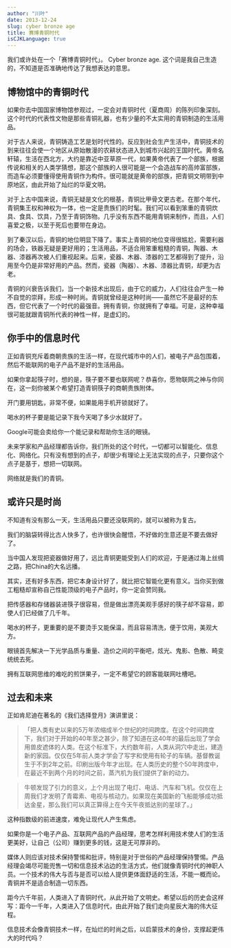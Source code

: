 ```yaml
---
author: "川叶"
date: 2013-12-24
slug: cyber bronze age
title: 赛博青铜时代
isCJKLanguage: true
---
```


我们或许处在一个「赛博青铜时代」。
Cyber bronze age.
这个词是我自己生造的，不知道是否准确地传达了我想表达的意思。

<!--more-->

## 博物馆中的青铜时代

如果你去中国国家博物馆参观过，一定会对青铜时代（夏商周）的陈列印象深刻。这个时代的代表性文物是那些青铜礼器，也有少量的不太实用的青铜制造的生活用品。

对于古人来说，青铜铸造工艺是划时代性的。反应到社会生产生活中，青铜技术的到来往往会使一个地区从原始散漫的农耕状态进入到城市兴起的王国时代。黄帝名轩辕，生活在西北方，大约是靠近中亚草原一代，如果黄帝代表了一个部族，根据传说和相关的人类学猜想，那这个部族的人很可能是一个会造战车的高帅富部族，而造车必须要懂得使用青铜作为构件。很可能就是黄帝的部族，把青铜文明带到中原地区，由此开始了灿烂的华夏文明。

对于上古中国来说，青铜无疑是文化的根基，青铜比甲骨文更古老。在那个年代，青铜集王权和神权为一体，也一定是贵族们的时髦。我们可以看到笨重的青铜炊具、食具、饮具，乃至于青铜饰物。几乎没有东西不能用青铜来制作，而且，人们喜爱之极，以至于死后也要带在身边。

到了秦汉以后，青铜的地位明显下降了。事实上青铜的地位变得很尴尬，需要利器的场合，铁器无疑是更好用的；生活用品，不适合用笨重粗糙的青铜，陶器、木器、漆器再次被人们重视起来。后来，瓷器、木器、漆器的工艺都得到了提升，沿用至今仍是非常好用的产品。然而，瓷器（陶器）、木器、漆器比青铜，却更为古老。

青铜的兴衰告诉我们，当一个新技术出现后，由于它的威力，人们往往会产生一种不自觉的崇拜，形成一种时尚。青铜就曾经是这种时尚——虽然它不是最好的东西，但它代表了一个时代的最强音。拥有青铜，你就拥有了幸福。可是，这种幸福很可能就跟青铜所代表的神性一样，是虚幻的。

## 你手中的信息时代

正如青铜充斥着商朝贵族的生活一样，在现代城市中的人们，被电子产品包围着，然后不能联网的电子产品不是好的生活用品。

如果你拿起筷子时，想的是，筷子要不要也联网呢？恭喜你，愿物联网之神与你同在，这一刻你被某个希望打造青铜筷子的商朝贵族附体。

开门要用钥匙，非常不便，如果能用手机开锁就好了。

喝水的杯子要是能记录下我今天喝了多少水就好了。

Google可能会卖给你一个能记录和帮助你生活的眼镜。

未来学家和产品经理都告诉你，我们所处的这个时代，一切都可以智能化、信息化、网络化。只有没有想到的点子，却很少有理论上无法实现的点子，只要你这个点子是基于，想把一切联网。

网络就是我们的青铜。

## 或许只是时尚

不知道有没有那么一天，生活用品只要还没联网的，就可以被称为复古。

我们的脑袋转得比古人快多了，也许很快会醒悟，不好做的生意还是不要去做好了。

当中国人发现把瓷器做好用了，远比青铜更能受到人们的欢迎，于是通过海上丝绸之路，把China的大名远播。

其实，还有好多东西，把它本身设计好了，就比把它智能化更有意义。当你买到做工粗糙却宣称自己性能顶级的电子产品时，你一定会赞同我。

把传感器和存储器装进筷子很容易，但是做出漂亮美观手感好的筷子却不容易，即使人们已经做了几千年。

喝水的杯子，更重要的是不要烫手又能保温，而且容易清洗，便于饮用，美观大方。

眼镜首先解决一下光学品质与重量、造价之间的平衡吧，炫光、鬼影、色散、畸变统统去死。

拥有互联网思维的难吃的煎饼果子，一定不希望它的顾客能联网吐槽吧。

## 过去和未来

正如肯尼迪在著名的《我们选择登月》演讲里说：

>「把人类有史以来的5万年浓缩成半个世纪的时间跨度。在这个时间跨度下，我们对于开始的40年至之甚少，除了知道在这40年的最后出现了学会用兽皮遮体的人类。在这个标准下，大约数年前，人类从洞穴中走出，建造新的家园。仅仅在5年前人类才学会了写字和使用有轮子的车辆。基督教诞生于不到2年之前。印刷出版今年才出现。在人类历史的整个50年跨度中，在最近不到两个月的时间之前，蒸汽机为我们提供了新的动力。

>牛顿发现了引力的意义，上个月出现了电灯、电话、汽车和飞机。仅仅在上周我们才发明了青霉素、电视与核动力。如果现在美国新的飞船能够成功抵达金星，那么我们可以真正算得上在今天午夜抵达别的星球了。」

这种指数级的前进速度，难免让现代人产生焦虑。

如果你是一个电子产品、互联网产品的产品经理，思考怎样利用技术使人们的生活更美好，让自己（公司）赚到更多的钱，这是无可厚非的。

媒体人则应该对技术保持警惕和批评，特别是对于世俗的产品经理保持警惕。产品经理会竭尽可能兜售一切和信息技术沾边的生活方式，他们就像青铜时代的神职人员。一个技术的伟大与否与是否可以给人提供更体面舒适的生活，不能一概而论。青铜并不是适合制造一切东西。

距今六千年前，人类进入了青铜时代，从此开始了文明史。希望以后的历史会这样写：距今一千年，人类进入了信息时代，由此开始了我们走向星辰大海的伟大征程。

信息技术会像青铜技术一样，在灿烂的时尚之后，以启蒙技术的身份，支撑起更伟大的时代吗？
